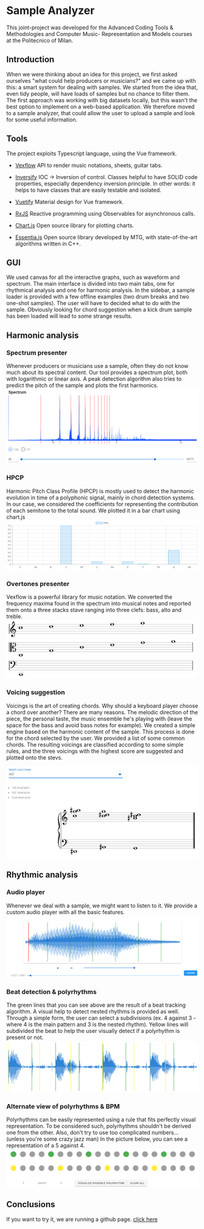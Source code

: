 # Sample Analyzer

This joint-project was developed for the Advanced Coding Tools & Methodologies and Computer Music- Representation and Models courses at the Politecnico of Milan.

## Introduction

When we were thinking about an idea for this project, we first asked ourselves "what could help producers or musicians?" and we came up with this: a smart system for dealing with samples.
We started from the idea that, even tidy people, will have loads of samples but no chance to filter them. The first approach was working with big datasets locally, but this wasn't the best option to implement on a web-based application. 
We therefore moved to a sample analyzer, that could allow the user to upload a sample and look for some useful information.

## Tools

The project exploits Typescript language, using the Vue framework.

* [Vexflow](https://github.com/0xfe/vexflow) API to render music notations, sheets, guitar tabs.​

* [Inversify](https://github.com/inversify/InversifyJS) IOC -> Inversion of control. Classes helpful to have SOLID code properties, especially dependency inversion principle.​ In other words: it helps to have classes that are easily testable and isolated.​
* [Vuetify](https://vuetifyjs.com/en/)​ Material design for Vue framework​.

* [RxJS](https://rxjs-dev.firebaseapp.com/)​ Reactive programming using Observables for asynchronous calls.​

* [Chart.js](https://www.chartjs.org/)​ Open source library for plotting charts.​

* [Essentia.js](https://mtg.github.io/essentia.js/) Open source library developed by MTG, with state-of-the-art algorithms written in C++.

## GUI

We used canvas for all the interactive graphs, such as waveform and spectrum.
The main interface is divided into two main tabs, one for rhythmical analysis and one for harmonic analysis.
In the sidebar, a sample loader is provided with a few offline examples (two drum breaks and two one-shot samples).
The user will have to decided what to do with the sample. Obviously looking for chord suggestion when a kick drum sample has been loaded will lead to some strange results.

## Harmonic analysis

### Spectrum presenter

Whenever producers or musicians use a sample, often they do not know much about its spectral content. Our tool provides a spectrum plot, both with logarithmic or linear axis.
A peak detection algorithm also tries to predict the pitch of the sample and plots the first harmonics.
![spectrum](/screenshots/spectrum.png)

### HPCP

Harmonic Pitch Class Profile (HPCP) is mostly used to detect the harmonic evolution in time of a polyphonic signal, mainly in chord detection systems. In our case, we considered the coefficients for representing the contribution of each semitone to the total sound. We plotted it in a bar chart using chart.js
![hpcp](/screenshots/hpcp.png)

### Overtones presenter

Vexflow is a powerful library for music notation. We converted the frequency maxima found in the spectrum into musical notes and reported them onto a three stacks stave ranging into three clefs: bass, alto and treble.
![spectrum](/screenshots/overtones.png)

### Voicing suggestion

Voicings is the art of creating chords.
Why should a keyboard player choose a chord over another? There are many reasons. The melodic direction of the piece, the personal taste, the music ensemble he's playing with (leave the space for the bass and avoid bass notes for example).
We created a simple engine based on the harmonic content of the sample. This process is done for the chord selected by the user. We provided a list of some common chords.
The resulting voicings are classified according to some simple rules, and the three voicings with the highest score are suggested and plotted onto the stevs.

![voicing](/screenshots/voicing.png)

## Rhythmic analysis

### Audio player

Whenever we deal with a sample, we might want to listen to it. We provide a custom audio player with all the basic features.
![audioplayer](/screenshots/audioplayer.png)

### Beat detection & polyrhythms

The green lines that you can see above are the result of a beat tracking algorithm.
A visual help to detect nested rhythms is provided as well. 
Through a simple form, the user can select a subdivisions (ex. 4 against 3 - where 4 is the main pattern and 3 is the nested rhythm).
Yellow lines will subdivided the beat to help the user visually detect if a polyrhythm is present or not.
![poly1](/screenshots/poly.png)

### Alternate view of polyrhythms & BPM

Polyrhythms can be easily represented using a rule that fits perfectly visual representation.
To be considered such, polyrhythms shouldn't be derived one from the other. Also, don't try to use too complicated numbers...
(unless you're some crazy jazz man)
In the picture below, you can see a representation of a 5 against 4.
![poly2](/screenshots/poly2.png)

## Conclusions

If you want to try it, we are running a github page. [click here](https://minettiandrea.github.io/sample-analyzer/)
